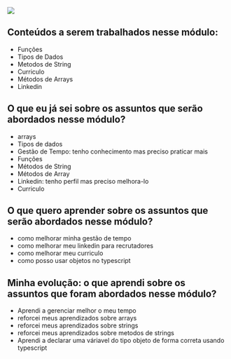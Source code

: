 ![](https://i.imgur.com/xG74tOh.png)

## Conteúdos a serem trabalhados nesse módulo:

- Funções
- Tipos de Dados
- Metodos de String
- Curriculo
- Métodos de Arrays
- Linkedin

## O que eu já sei sobre os assuntos que serão abordados nesse módulo?

- arrays
- Tipos de dados
- Gestão de Tempo: tenho conhecimento mas preciso praticar mais
- Funções
- Métodos de String
- Métodos de Array
- Linkedin: tenho perfil mas preciso melhora-lo
- Curriculo

## O que quero aprender sobre os assuntos que serão abordados nesse módulo?

- como melhorar minha gestão de tempo
- como melhorar meu linkedin para recrutadores
- como melhorar meu curriculo
- como posso usar objetos no typescript 

## Minha evolução: o que aprendi sobre os assuntos que foram abordados nesse módulo?

- Aprendi a gerenciar melhor o meu tempo
- reforcei meus aprendizados sobre arrays
- reforcei meus aprendizados sobre strings
- reforcei meus aprendizados sobre metodos de strings
- Aprendi a declarar uma váriavel do tipo objeto de forma correta usando typescript
